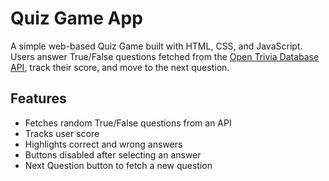 # Quiz Game App

A simple web-based Quiz Game built with HTML, CSS, and JavaScript. Users answer True/False questions fetched from the [Open Trivia Database API](https://opentdb.com/), track their score, and move to the next question.

## Features
- Fetches random True/False questions from an API
- Tracks user score
- Highlights correct and wrong answers
- Buttons disabled after selecting an answer
- Next Question button to fetch a new question
